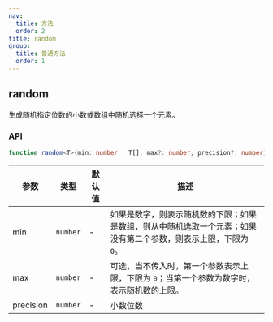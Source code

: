 ```yaml
---
nav:
  title: 方法
  order: 2
title: random
group:
  title: 普通方法
  order: 1
---
```


## random

生成随机指定位数的小数或数组中随机选择一个元素。

### API

```ts
function random<T>(min: number | T[], max?: number, precision?: number): number | T;
```

| 参数      | 类型     | 默认值 | 描述                                                                                                             |
| --------- | -------- | ------ | ---------------------------------------------------------------------------------------------------------------- |
| min       | `number` | -      | 如果是数字，则表示随机数的下限；如果是数组，则从中随机选取一个元素；如果没有第二个参数，则表示上限，下限为 `0`。 |
| max       | `number` | -      | 可选，当不传入时，第一个参数表示上限，下限为 `0`；当第一个参数为数字时，表示随机数的上限。                       |
| precision | `number` | -      | 小数位数                                                                                                         |
